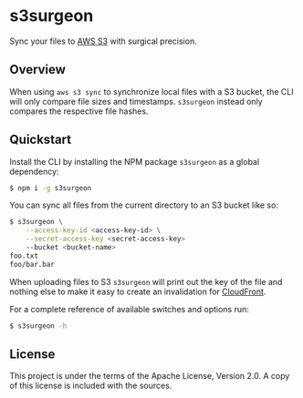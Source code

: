 # s3surgeon

Sync your files to [AWS S3][1] with surgical precision.

## Overview

When using `aws s3 sync` to synchronize local files with a S3 bucket, the CLI will only compare file sizes and timestamps. `s3surgeon` instead only compares the respective file hashes.

## Quickstart

Install the CLI by installing the NPM package `s3surgeon` as a global dependency:

```bash
$ npm i -g s3surgeon
```

You can sync all files from the current directory to an S3 bucket like so:

```bash
$ s3surgeon \
    --access-key-id <access-key-id> \
    --secret-access-key <secret-access-key>
    --bucket <bucket-name>
foo.txt
foo/bar.bar
```

When uploading files to S3 `s3surgeon` will print out the key of the file and nothing else to make it easy to create an invalidation for [CloudFront][2].

For a complete reference of available switches and options run:

```bash
$ s3surgeon -h
```

## License

This project is under the terms of the Apache License, Version 2.0. A copy of this license is included with the sources.

[1]: https://aws.amazon.com/de/s3/
[2]: https://aws.amazon.com/de/cloudfront/
